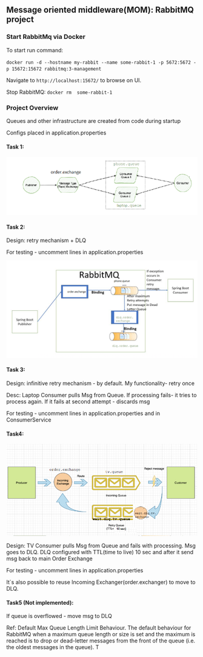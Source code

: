 ## Message oriented middleware(MOM): RabbitMQ project

### Start RabbitMq via Docker

To start run command:

`docker run -d --hostname my-rabbit --name some-rabbit-1 -p 5672:5672 -p 15672:15672 rabbitmq:3-management`

Navigate to `http://localhost:15672/` to browse on UI.

Stop RabbitMQ: `docker rm  some-rabbit-1`

### Project Overview

Queues and other infrastructure are created from code during startup

Configs placed in application.properties

#### Task 1:

![picture](Task1.png)

#### Task 2:

Design: retry mechanism + DLQ

For testing - uncomment lines in application.properties

![picture](Task2.png)

#### Task 3:

Design: infinitive retry mechanism - by default. My functionality- retry once

Desc: Laptop Consumer pulls Msg from Queue. If processing fails- it tries to process again. If it fails at second attempt - discards msg

For testing - uncomment lines in application.properties and in ConsumerService


#### Task4: 

![picture](Task4.png)

Design: TV Consumer pulls Msg from Queue and fails with processing. Msg goes to DLQ. DLQ configured with TTL(time to live) 10 sec and after it send msg back to main Order Exchange

For testing - uncomment lines in application.properties 

It`s also possible to reuse Incoming Exchanger(order.exchanger) to move to DLQ.

#### Task5 (Not implemented):

If queue is overflowed - move msg to DLQ

Ref: Default Max Queue Length Limit Behaviour. 
The default behaviour for RabbitMQ when a maximum queue length or size is set and the maximum is reached is to drop or dead-letter messages from the front of the queue (i.e. the oldest messages in the queue). T
